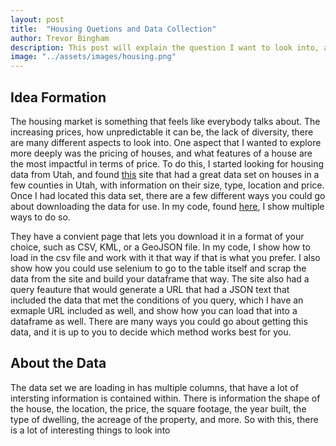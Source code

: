 ```yaml
---
layout: post
title:  "Housing Quetions and Data Collection"
author: Trevor Bingham
description: This post will explain the question I want to look into, and how I went about gathering data to do so. 
image: "../assets/images/housing.png"
--- 
```


## Idea Formation

The housing market is something that feels like everybody talks about. The increasing prices, how unpredictable it can be, the lack of diversity, there are many different aspects to look into. One aspect that I wanted to explore more deeply was the pricing of houses, and what features of a house are the most impactful in terms of price. To do this, I started looking for housing data from Utah, and found [this](https://opendata.gis.utah.gov/datasets/utah::utah-housing-unit-inventory/about) site that had a great data set on houses in a few counties in Utah, with information on their size, type, location and price. Once I had located this data set, there are a few different ways you could go about downloading the data for use. In my code, found [here](https://github.com/trevor-bingham99/Semester-Project/blob/main/project.py), I show multiple ways to do so. 

They have a convient page that lets you download it in a format of your choice, such as CSV, KML, or a GeoJSON file. In my code, I show how to load in the csv file and work with it that way if that is what you prefer. I also show how you could use selenium to go to the table itself and scrap the data from the site and build your dataframe that way. The site also had a query feauture that would generate a URL that had a JSON text that included the data that met the conditions of you query, which I have an exmaple URL included as well, and show how you can load that into a dataframe as well. There are many ways you could go about getting this data, and it is up to you to decide which method works best for you.

## About the Data

The data set we are loading in has multiple columns, that have a lot of intersting information is contained within. There is information the shape of the house, the location, the price, the square footage, the year built, the type of dwelling, the acreage of the property, and more. So with this, there is a lot of interesting things to look into